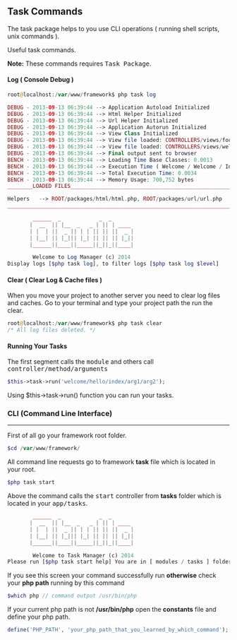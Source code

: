 
## Task Commands<a name="task-commands"></a>

The task package helps to you use CLI operations ( running shell scripts, unix commands ).

Useful task commands.

**Note:** These commands requires <kbd>Task Package</kbd>.

#### Log ( Console Debug )

```php
root@localhost:/var/www/framework$ php task log
```

```php
DEBUG - 2013-09-13 06:39:44 --> Application Autoload Initialized 
DEBUG - 2013-09-13 06:39:44 --> Html Helper Initialized 
DEBUG - 2013-09-13 06:39:44 --> Url Helper Initialized 
DEBUG - 2013-09-13 06:39:44 --> Application Autorun Initialized 
DEBUG - 2013-09-13 06:39:44 --> View Class Initialized 
DEBUG - 2013-09-13 06:39:44 --> View file loaded: CONTROLLERS/views/footer.php 
DEBUG - 2013-09-13 06:39:44 --> View file loaded: CONTROLLERS/views/welcome.php 
DEBUG - 2013-09-13 06:39:44 --> Final output sent to browser 
BENCH - 2013-09-13 06:39:44 --> Loading Time Base Classes: 0.0013 
BENCH - 2013-09-13 06:39:44 --> Execution Time ( Welcome / Welcome / Index ): 0.0021 
BENCH - 2013-09-13 06:39:44 --> Total Execution Time: 0.0034 
BENCH - 2013-09-13 06:39:44 --> Memory Usage: 700,752 bytes 
________LOADED FILES______________________________________________________

Helpers   --> ROOT/packages/html/html.php, ROOT/packages/url/url.php
__________________________________________________________________________

        ______  _            _  _
       |  __  || |__  _   _ | || | ____
       | |  | ||  _ || | | || || ||  _ |
       | |__| || |_||| |_| || || || |_||
       |______||____||_____||_||_||____|

        Welcome to Log Manager (c) 2014
Display logs [$php task log], to filter logs [$php task log $level]
```


#### Clear ( Clear Log & Cache files )

When you move your project to another server you need to clear log files and caches. Go to your terminal and type your project path the run the clear.

```php
root@localhost:/var/www/framework$ php task clear 
/* All log files deleted. */
```

#### Running Your Tasks

The first segment calls the <kbd>module</kbd> and others call <kbd>controller/method/arguments</kbd>

```php
$this->task->run('welcome/hello/index/arg1/arg2');
```

Using $this->task->run() function you can run your tasks.


### CLI (Command Line Interface)

------

First of all go your framework root folder.

```php
$cd /var/www/framework/
```

All command line requests go to framework <b>task</b> file which is located in your root.


```php
$php task start
```

Above the command calls the <samp>start</samp> controller from <b>tasks</b> folder which is located in your <kbd>app/tasks</kbd>.

```php
        ______  _            _  _
       |  __  || |__  _   _ | || | ____
       | |  | ||  _ || | | || || ||  _ |
       | |__| || |_||| |_| || || || |_||
       |______||____||_____||_||_||____|

        Welcome to Task Manager (c) 2014
Please run [$php task start help] You are in [ modules / tasks ] folder.
```

If you see this screen your command successfully run <b>otherwise</b> check your <b>php path</b> running by this command

```php
$which php // command output /usr/bin/php 
```

If your current php path is not <b>/usr/bin/php</b> open the <b>constants</b> file and define your php path. 

```php
define('PHP_PATH', 'your_php_path_that_you_learned_by_which_command'); 
```